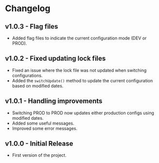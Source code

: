 # Changelog

## v1.0.3 - Flag files
- Added flag files to indicate the current configuration mode (DEV or PROD).

## v1.0.2 - Fixed updating lock files
- Fixed an issue where the lock file was not updated when switching configurations.
- Added the `switchUpdate()` method to update the current configuration based on modified dates.

## v1.0.1 - Handling improvements
- Switching PROD to PROD now updates either production configs using modified dates.
- Added some useful messages.
- Improved some error messages.

## v1.0.0 - Initial Release
- First version of the project.

